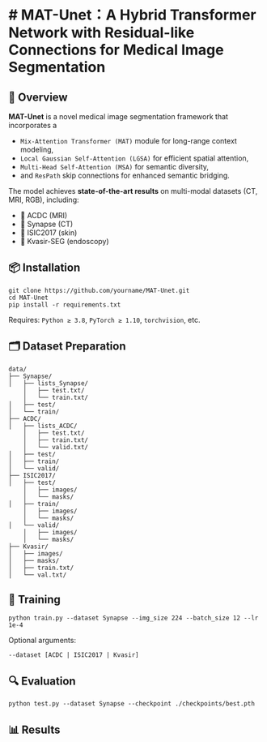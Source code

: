 # # MAT-Unet：A Hybrid Transformer Network with Residual-like Connections for Medical Image Segmentation

## 🧠 Overview

**MAT-Unet** is a novel medical image segmentation framework that incorporates a

- `Mix-Attention Transformer (MAT)` module for long-range context modeling,
- `Local Gaussian Self-Attention (LGSA)` for efficient spatial attention,
- `Multi-Head Self-Attention (MSA)` for semantic diversity,
- and `ResPath` skip connections for enhanced semantic bridging.

The model achieves **state-of-the-art results** on multi-modal datasets (CT, MRI, RGB), including:

- 🧠 ACDC (MRI)
- 🩻 Synapse (CT)
- 🧴 ISIC2017 (skin)
- 🧬 Kvasir-SEG (endoscopy)

## 📦 Installation

```shell
git clone https://github.com/yourname/MAT-Unet.git
cd MAT-Unet
pip install -r requirements.txt
```

Requires: `Python ≥ 3.8`, `PyTorch ≥ 1.10`, `torchvision`, etc.

## 🗂️ Dataset Preparation

```
data/
├── Synapse/
│   ├── lists_Synapse/
	│   ├── test.txt/
	│   └── train.txt/
│   ├── test/
│   └── train/
├── ACDC/
│   ├── lists_ACDC/
	│   ├── test.txt/
	│   ├── train.txt/
	│   └── valid.txt/
│   ├── test/
│   ├── train/
│   └── valid/
├── ISIC2017/
│   ├── test/
	│   ├── images/
	│   └── masks/
│   ├── train/
	│   ├── images/
	│   └── masks/
│   └── valid/
	│   ├── images/
	│   └── masks/
├── Kvasir/
│   ├── images/
│   ├── masks/
│   ├── train.txt/
│   └── val.txt/

```

## 🚀 Training

```shell
python train.py --dataset Synapse --img_size 224 --batch_size 12 --lr 1e-4
```

Optional arguments:

`--dataset [ACDC | ISIC2017 | Kvasir]`

## 🔍 Evaluation

```shell
python test.py --dataset Synapse --checkpoint ./checkpoints/best.pth
```

## 📊 Results
